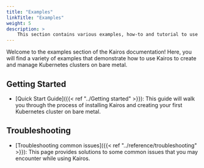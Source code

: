 ```yaml
---
title: "Examples"
linkTitle: "Examples"
weight: 5
description: > 
    This section contains various examples, how-to and tutorial to use Kairos
---
```


Welcome to the examples section of the Kairos documentation! Here, you will find a variety of examples that demonstrate how to use Kairos to create and manage Kubernetes clusters on bare metal.

## Getting Started

- [Quick Start Guide]({{< ref "../Getting started" >}}): This guide will walk you through the process of installing Kairos and creating your first Kubernetes cluster on bare metal.

## Troubleshooting

- [Troubleshooting common issues]({{< ref "../reference/troubleshooting" >}}): This page provides solutions to some common issues that you may encounter while using Kairos.
